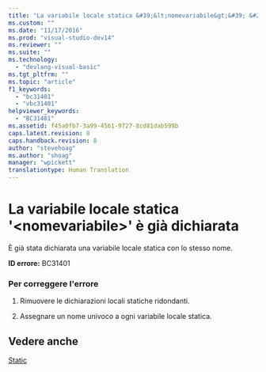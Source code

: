 ```yaml
---
title: "La variabile locale statica &#39;&lt;nomevariabile&gt;&#39; &#232; gi&#224; dichiarata | Microsoft Docs"
ms.custom: ""
ms.date: "11/17/2016"
ms.prod: "visual-studio-dev14"
ms.reviewer: ""
ms.suite: ""
ms.technology: 
  - "devlang-visual-basic"
ms.tgt_pltfrm: ""
ms.topic: "article"
f1_keywords: 
  - "bc31401"
  - "vbc31401"
helpviewer_keywords: 
  - "BC31401"
ms.assetid: f45a0fb7-3a99-4561-9727-8cd81dab599b
caps.latest.revision: 8
caps.handback.revision: 8
author: "stevehoag"
ms.author: "shoag"
manager: "wpickett"
translationtype: Human Translation
---
```

# La variabile locale statica &#39;&lt;nomevariabile&gt;&#39; &#232; gi&#224; dichiarata
È già stata dichiarata una variabile locale statica con lo stesso nome.  
  
 **ID errore:** BC31401  
  
### Per correggere l'errore  
  
1.  Rimuovere le dichiarazioni locali statiche ridondanti.  
  
2.  Assegnare un nome univoco a ogni variabile locale statica.  
  
## Vedere anche  
 [Static](../../visual-basic/language-reference/modifiers/static.md)